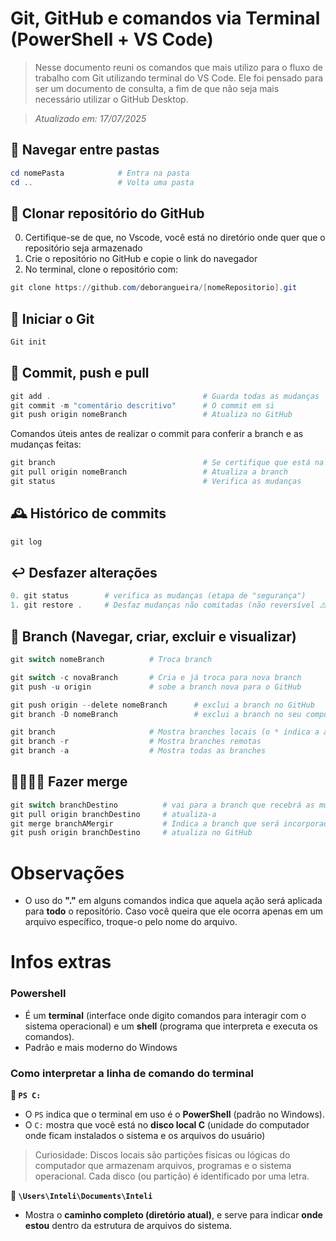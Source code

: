 # Git, GitHub e comandos via Terminal (PowerShell + VS Code)

> Nesse documento reuni os comandos que mais utilizo para o fluxo de trabalho com Git utilizando terminal do VS Code. Ele foi pensado para ser um documento de consulta, a fim de que não seja mais necessário utilizar o GitHub Desktop.  

> _Atualizado em: 17/07/2025_

## 📁 Navegar entre pastas

```powershell
cd nomePasta            # Entra na pasta
cd ..                   # Volta uma pasta
```

## 🔗 Clonar repositório do GitHub

0. Certifique-se de que, no Vscode, você está no diretório onde quer que o repositório seja armazenado
1. Crie o repositório no GitHub e copie o link do navegador  
2. No terminal, clone o repositório com:

```powershell
git clone https://github.com/deborangueira/[nomeRepositorio].git
```

## 👾 Iniciar o Git

```powershell
Git init
```

## 🚀 Commit, push e pull 

```powershell
git add .                                  # Guarda todas as mudanças
git commit -m "comentário descritivo"      # O commit em si
git push origin nomeBranch                 # Atualiza no GitHub
```

Comandos úteis antes de realizar o commit para conferir a branch e as mudanças feitas:
```powershell
git branch                                 # Se certifique que está na branch certa e mude se for necessário.
git pull origin nomeBranch                 # Atualiza a branch
git status                                 # Verifica as mudanças
```


## 🕰️ Histórico de commits

```powershell
git log
```

## ↩️ Desfazer alterações

```powershell
0. git status        # verifica as mudanças (etapa de "segurança")
1. git restore .     # Desfaz mudanças não comitadas (não reversível ⚠️)
```

## 🌿 Branch (Navegar, criar, excluir e visualizar)

```powershell
git switch nomeBranch          # Troca branch 

git switch -c novaBranch       # Cria e já troca para nova branch
git push -u origin             # sobe a branch nova para o GitHub

git push origin --delete nomeBranch      # exclui a branch no GitHub
git branch -D nomeBranch                 # exclui a branch no seu computador

git branch                     # Mostra branches locais (o * indica a atual)
git branch -r                  # Mostra branches remotas
git branch -a                  # Mostra todas as branches
```

## 🫱🏼‍🫲🏼 Fazer merge

```powershell
git switch branchDestino          # vai para a branch que recebrá as mudanças
git pull origin branchDestino     # atualiza-a
git merge branchAMergir           # Indica a branch que será incorporada e realiza-se o merge em si
git push origin branchDestino     # atualiza no GitHub
```
  
# Observações

- O uso do **"."** em alguns comandos indica que aquela ação será aplicada para **todo** o repositório. Caso você queira que ele ocorra apenas em um arquivo específico, troque-o pelo nome do arquivo.
  
# Infos extras

### Powershell

- É um **terminal** (interface onde digito comandos para interagir com o sistema operacional) e um **shell** (programa que interpreta e executa os comandos).
- Padrão e mais moderno do Windows

### Como interpretar a linha de comando do terminal

**🔹 `PS C:`**

- O `PS` indica que o terminal em uso é o **PowerShell** (padrão no Windows).
- O `C:` mostra que você está no **disco local C** (unidade do computador onde ficam instalados o sistema e os arquivos do usuário)  

> Curiosidade: Discos locais são partições físicas ou lógicas do computador que armazenam arquivos, programas e o sistema operacional. Cada disco (ou partição) é identificado por uma letra.  


**🔹 `\Users\Inteli\Documents\Inteli`**

- Mostra o **caminho completo (diretório atual)**, e serve para indicar **onde estou** dentro da estrutura de arquivos do sistema.  
